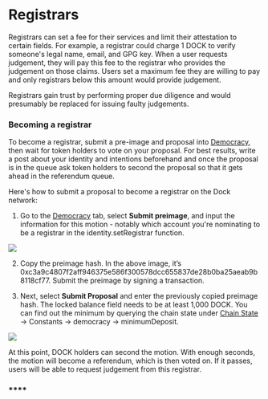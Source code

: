 # Registrars

Registrars can set a fee for their services and limit their attestation to certain fields. For example, a registrar could charge 1 DOCK to verify someone's legal name, email, and GPG key. When a user requests judgement, they will pay this fee to the registrar who provides the judgement on those claims. Users set a maximum fee they are willing to pay and only registrars below this amount would provide judgement.

Registrars gain trust by performing proper due diligence and would presumably be replaced for issuing faulty judgements.

### Becoming a registrar

To become a registrar, submit a pre-image and proposal into [Democracy](https://fe.dock.io/#/democracy), then wait for token holders to vote on your proposal. For best results, write a post about your identity and intentions beforehand and once the proposal is in the queue ask token holders to second the proposal so that it gets ahead in the referendum queue.

Here's how to submit a proposal to become a registrar on the Dock network:

1. Go to the [Democracy](https://fe.dock.io/#/democracy) tab, select **Submit preimage**, and input the information for this motion - notably which account you're nominating to be a registrar in the identity.setRegistrar function.

![](https://lh4.googleusercontent.com/MomwrKIR7_wYG5mctyiVlPKOUU_MzGzPWc4N1HrN-X8rr-icX1S9iF61VzPD6FFfoyMFdIzJT1h3nUciNDJuj7QpPn2ETcNwaRaSSjDcFciRLFknKvg61_sppHYNj_OUumBOIEt0)

2. Copy the preimage hash. In the above image, it’s 0xc3a9c4807f2aff946375e586f300578dcc655837de28b0ba25aeab9b8118cf77. Submit the preimage by signing a transaction.

3. Next, select **Submit Proposal** and enter the previously copied preimage hash. The locked balance field needs to be at least 1,000 DOCK. You can find out the minimum by querying the chain state under [Chain State](https://fe.dock.io/#/chainstate/constants) -&gt; Constants -&gt; democracy -&gt; minimumDeposit.

![](https://lh3.googleusercontent.com/ULliv2p0yPHuUpJ4gR1-vb2WQHUV8pgHaLgQ4KKdHR6gjoW2tNdl2qRlW8e5uvXDZbj4wY0ztuHb3szePKQk1oCjLfReIxR9g_9UNOH5e7qKIhftSGfNrh7VTdim9H7w_5oh3M3H)

At this point, DOCK holders can second the motion. With enough seconds, the motion will become a referendum, which is then voted on. If it passes, users will be able to request judgement from this registrar.  


### \*\*\*\*

